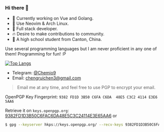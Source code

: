 ### Hi there 👋

<!--
**chenrry666/chenrry666** is a ✨ _special_ ✨ repository because its `README.md` (this file) appears on your GitHub profile.

Here are some ideas to get you started:

- 🔭 I’m currently working on ...
- 🌱 I’m currently learning ...
- 👯 I’m looking to collaborate on ...
- 🤔 I’m looking for help with ...
- 💬 Ask me about ...
- 📫 How to reach me: ...
- 😄 Pronouns: ...
- ⚡ Fun fact: ...
-->

- 🌱 Currently working on Vue and Golang.
- 🌟 Use Neovim & Arch Linux.
- 🔋 Full stack developer.
- 🔥 Desire to make contributions to community.
- 📖 A high school student from Canton, China.

Use several programming languages but I am never proficient in any one of them! Programming for fun! :P

[![Top Langs](https://github-readme-stats.vercel.app/api/top-langs/?username=chemio9&layout=compact)](https://github.com/anuraghazra/github-readme-stats)

- Telegram: [@Chemio9](https://t.me/Chemio9)
- Email: <chengruichen3@gmail.com>
> Email me at any time, and feel free to use PGP to encrypt your email.

OpenPGP Key Fingerprint:
 `9382 FD1D 3B50 C6FA C6DA  48E5 C3C2 4114 E3E6 5AA6`

Retrieve it on `keys.openpgp.org`: [9382FD1D3B50C6FAC6DA48E5C3C24114E3E65AA6](https://keys.openpgp.org/vks/v1/by-fingerprint/9382FD1D3B50C6FAC6DA48E5C3C24114E3E65AA6)
or
```bash
$ gpg --keyserver hkps://keys.openpgp.org/ --recv-keys 9382FD1D3B50C6FAC6DA48E5C3C24114E3E65AA6
```
